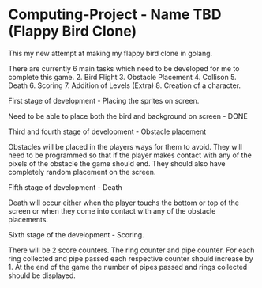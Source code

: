 # Computing-Project - Name TBD (Flappy Bird Clone)

This my new attempt at making my flappy bird clone in golang.

There are currently 6 main tasks which need to be developed for me to complete this game.
  2. Bird Flight
  3. Obstacle Placement
  4. Collison
  5. Death
  6. Scoring
  7. Addition of Levels (Extra)
  8. Creation of a character.
  
First stage of development - Placing the sprites on screen.

Need to be able to place both the bird and background on screen - DONE
 
<!-- Second stage of development - Animation of sprites -  -->
 
<!-- To show movement of the character I need sprites. Sprites are individual images which was layered they convey the impression of movement similar to a filpbook. -->
<!-- As a testing each stage of development individually I collected a 5 images of a characters walking sprite and programmed them to cycle through every image after every 1/4 of second. I chose this time so that the images can flow nicely without any lag. -->

Third and fourth stage of development - Obstacle placement

Obstacles will be placed in the players ways for them to avoid. They will need to be programmed so that if the player makes contact with any of the pixels of the obstacle the game should end. They should also have completely random placement on the screen.

Fifth stage of development - Death

Death will occur either when the player touchs the bottom or top of the screen or when they come into contact with any of the obstacle placements.

Sixth stage of the development - Scoring.

There will be 2 score counters. The ring counter and pipe counter. For each ring collected and pipe passed each respective counter should increase by 1. At the end of the game the number of pipes passed and rings collected should be displayed.



